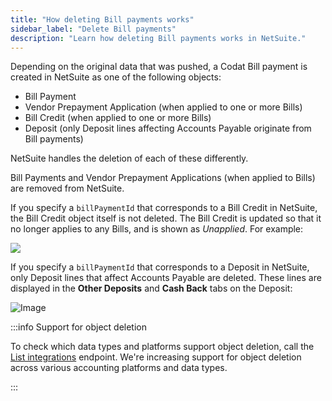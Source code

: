 ```yaml
---
title: "How deleting Bill payments works"
sidebar_label: "Delete Bill payments"
description: "Learn how deleting Bill payments works in NetSuite."
---
```


Depending on the original data that was pushed, a Codat Bill payment is created in NetSuite as one of the following objects:

- Bill Payment
- Vendor Prepayment Application (when applied to one or more Bills)
- Bill Credit (when applied to one or more Bills)
- Deposit (only Deposit lines affecting Accounts Payable originate from Bill payments)

NetSuite handles the deletion of each of these differently.

Bill Payments and Vendor Prepayment Applications (when applied to Bills) are removed from NetSuite.

If you specify a `billPaymentId` that corresponds to a Bill Credit in NetSuite, the Bill Credit object itself is not deleted. The Bill Credit is updated so that it no longer applies to any Bills, and is shown as _Unapplied_. For example:

<img src="/img/old/5bc9146-netsuite-bill-credit-unapplied.jpg" />

If you specify a `billPaymentId` that corresponds to a Deposit in NetSuite, only Deposit lines that affect Accounts Payable are deleted. These lines are displayed in the **Other Deposits** and **Cash Back** tabs on the Deposit:

![Image](/img/integrations/accounting/netsuite/netsuite_deposite-other-deposits.png "A NetSuite Deposit with the Other Deposits and Cash Back tabs highlighted.")

:::info Support for object deletion

To check which data types and platforms support object deletion, call the [List integrations](/platform-api#/operations/list-integrations) endpoint. We're increasing support for object deletion across various accounting platforms and data types. 

:::
